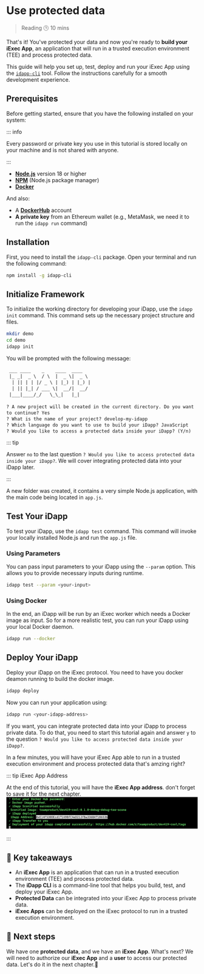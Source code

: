 # Use protected data

> Reading 🕒 10 mins

That's it! You've protected your data and now you're ready to **build your iExec
App**, an application that will run in a trusted execution environment (TEE) and
process protected data.

This guide will help you set up, test, deploy and run your iExec App using the
[`idapp-cli`](https://github.com/iExecBlockchainComputing/idapp/blob/main/cli/README.md)
tool. Follow the instructions carefully for a smooth development experience.

## Prerequisites

Before getting started, ensure that you have the following installed on your
system:

::: info

Every password or private key you use in this tutorial is stored locally on your
machine and is not shared with anyone.

:::

- [**Node.js**](https://nodejs.org/en/) version 18 or higher
- [**NPM**](https://docs.npmjs.com/) (Node.js package manager)
- [**Docker**](https://hub.docker.com/)

And also:

- A [**DockerHub**](https://docs.docker.com/engine/install/) account
- **A private key** from an Ethereum wallet (e.g., MetaMask, we need it to run
  the `idapp run` command)

## Installation

First, you need to install the `idapp-cli` package. Open your terminal and run
the following command:

```sh
npm install -g idapp-cli
```

## Initialize Framework

To initialize the working directory for developing your iDapp, use the
`idapp init` command. This command sets up the necessary project structure and
files.

```sh
mkdir demo
cd demo
idapp init
```

You will be prompted with the following message:

```
 ___ ____    _    ____  ____
 |_ _|  _ \  / \  |  _ \|  _ \
  | || | | |/ _ \ | |_) | |_) |
  | || |_| / ___ \|  __/|  __/
 |___|____/_/   \_\_|   |_|

? A new project will be created in the current directory. Do you want to continue? Yes
? What is the name of your project? develop-my-idapp
? Which language do you want to use to build your iDapp? JavaScript
? Would you like to access a protected data inside your iDapp? (Y/n)
```

::: tip

Answer `no` to the last question
`? Would you like to access protected data inside your iDapp?`. We will cover
integrating protected data into your iDapp later.

:::

A new folder was created, it contains a very simple Node.js application, with
the main code being located in `app.js`.

## Test Your iDapp

To test your iDapp, use the `idapp test` command. This command will invoke your
locally installed Node.js and run the `app.js` file.

### Using Parameters

You can pass input parameters to your iDapp using the `--param` option. This
allows you to provide necessary inputs during runtime.

```sh
idapp test --param <your-input>
```

### Using Docker

In the end, an iDapp will be run by an iExec worker which needs a Docker image
as input. So for a more realistic test, you can run your iDapp using your local
Docker daemon.

```sh
idapp run --docker
```

## Deploy Your iDapp

Deploy your iDapp on the iExec protocol. You need to have you docker deamon
running to build the docker image.

```sh
idapp deploy
```

Now you can run your application using:

```sh
idapp run <your-idapp-address>
```

If you want, you can integrate protected data into your iDapp to process private
data. To do that, you need to start this tutorial again and answer `y` to the
question `? Would you like to access protected data inside your iDapp?`.

In a few minutes, you will have your iExec App able to run in a trusted
execution environment and process protected data that's amzing right?

::: tip iExec App Address

At the end of this tutorial, you will have the **iExec App address**. don't
forget to save it for the next chapter. ![alt text](/assets/hello-world/app.png)

:::

## 🧩 Key takeaways

- An **iExec App** is an application that can run in a trusted execution
  environment (TEE) and process protected data.
- The **iDapp CLI** is a command-line tool that helps you build, test, and
  deploy your iExec App.
- **Protected Data** can be integrated into your iExec App to process private
  data.
- **iExec Apps** can be deployed on the iExec protocol to run in a trusted
  execution environment.

## 💫 Next steps

We have one **protected data**, and we have an **iExec App**. What's next? We
will need to authorize our **iExec App** and a **user** to access our protected
data. Let's do it in the next chapter.🚀
